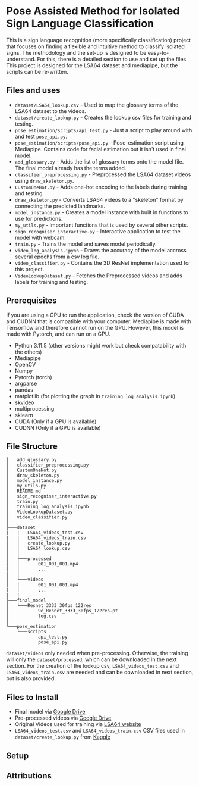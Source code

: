 # Pose Assisted Method for Isolated Sign Language Classification
This is a sign language recognition (more specifically classification) project that focuses on finding a flexible and intuitive method to classify isolated signs. The methodology and the set-up is designed to be easy-to-understand. For this, there is a detailed section to use and set up the files. This project is designed for the LSA64 dataset and mediapipe, but the scripts can be re-written.
## Files and uses
- `dataset/LSA64_lookup.csv` - Used to map the glossary terms of the LSA64 dataset to the videos.
- `dataset/create_lookup.py` - Creates the lookup csv files for training and testing.
- `pose_estimation/scripts/api_test.py` - Just a script to play around with and test `pose_api.py`.
- `pose_estimation/scripts/pose_api.py` - Pose-estimation script using Mediapipe. Contains code for facial estimation but it isn't used in final model.
- `add_glossary.py` - Adds the list of glossary terms onto the model file. The final model already has the terms added.
- `classifier_preprocessing.py` - Preprocessed the LSA64 dataset videos using `draw_skeleton.py`.
- `CustomOneHot.py` - Adds one-hot encoding to the labels during training and testing.
- `draw_skeleton.py` - Converts LSA64 videos to a "skeleton" format by connecting the predicted landmarks.
- `model_instance.py` - Creates a model instance with built in functions to use for predictions.
- `my_utils.py` - Important functions that is used by several other scripts.
- `sign_recogniser_interactive.py` - Interactive application to test the model with webcam.
- `train.py` - Trains the model and saves model periodically.
- `video_log_analysis.ipynb` - Draws the accuracy of the model accross several epochs from a csv log file.
- `video_classifier.py` - Contains the 3D ResNet implementation used for this project.
- `VideoLookupDataset.py` - Fetches the Preprocessed videos and adds labels for training and testing.
## Prerequisites
If you are using a GPU to run the application, check the version of CUDA and CUDNN that is compatible with your computer. Mediapipe is made with Tensorflow and therefore cannot run on the GPU. However, this model is made with Pytorch, and can run on a GPU.
- Python 3.11.5 (other versions might work but check compatability with the others)
- Mediapipe
- OpenCV
- Numpy
- Pytorch (torch)
- argparse
- pandas
- matplotlib (for plotting the graph in `training_log_analysis.ipynb`)
- skvideo
- multiprocessing
- sklearn
- CUDA (Only if a GPU is available)
- CUDNN (Only if a GPU is available)
## File Structure
```
│   add_glossary.py
│   classifier_preprocessing.py
│   CustomOneHot.py
│   draw_skeleton.py
│   model_instance.py
│   my_utils.py
│   README.md
│   sign_recogniser_interactive.py
│   train.py
│   training_log_analysis.ipynb
│   VideoLookupDataset.py
│   video_classifier.py
│
├───dataset
|   |   LSA64_videos_test.csv
|   |   LSA64_videos_train.csv
│   │   create_lookup.py
│   │   LSA64_lookup.csv
│   │
│   ├───processed
│   │       001_001_001.mp4
|   |       ...
│   │
│   └───videos
│   │       001_001_001.mp4
|   |       ...
|   |
├───final_model
│   └───Resnet_3333_30fps_122res
│           9e_Resnet_3333_30fps_122res.pt
│           log.csv
│
└───pose_estimation
    └───scripts
            api_test.py
            pose_api.py
```
`dataset/videos` only needed when pre-processing. Otherwise, the training will only the `dataset/processed`, which can be downloaded in the next section. For the creation of the lookup csv, `LSA64_videos_test.csv` and `LSA64_videos_train.csv` are needed and can be downloaded in next section, but is also provided.
## Files to Install
- Final model via <a href="https://drive.google.com/file/d/1-JikMiyT7U7OwS8DmUZHkEaJJWLxiw9D/view?usp=sharing">Google Drive</a>
- Pre-processed videos via <a href="https://drive.google.com/file/d/16lb2ysbMgvH3-vl5vO4K_HMl3KNyF8xK/view?usp=sharing">Google Drive</a>
- Original Videos used for training via <a href="https://facundoq.github.io/datasets/lsa64/">LSA64 website</a>
- `LSA64_videos_test.csv` and `LSA64_videos_train.csv` CSV files used in `dataset/create_lookup.py` from <a href="https://www.kaggle.com/code/marcmarais/lsa64-signer-independence-inceptionv3-rnn/input">Kaggle</a>

## Setup
## Attributions
